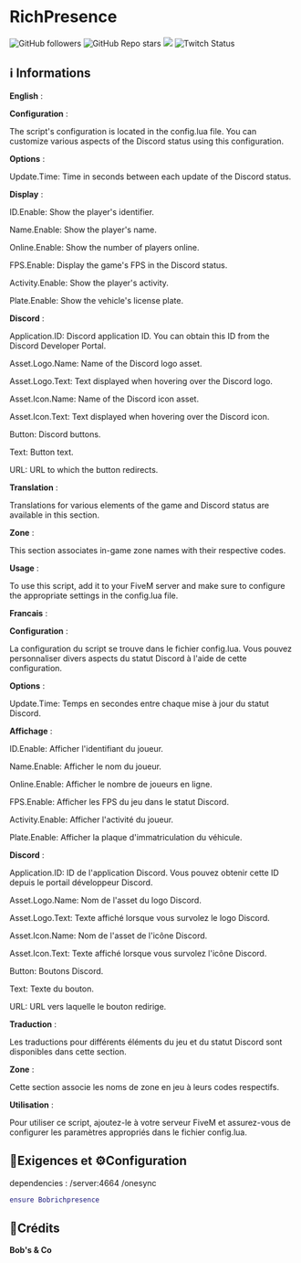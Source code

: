 # RichPresence

![GitHub followers](https://img.shields.io/github/followers/shoot1101?style=for-the-badge) ![GitHub Repo stars](https://img.shields.io/github/stars/shoot1101/carsound?style=for-the-badge) [![](https://img.shields.io/badge/Discord-7289DA?style=for-the-badge&logo=discord&logoColor=white)]((https://discord.gg/X36mxQTk5b)) ![Twitch Status](https://img.shields.io/twitch/status/BobMarly1?style=for-the-badge)


## **ℹ️ Informations**


**English** :

**Configuration** :

The script's configuration is located in the config.lua file. You can customize various aspects of the Discord status using this configuration.


**Options** :

Update.Time: Time in seconds between each update of the Discord status.


**Display** :

ID.Enable: Show the player's identifier.

Name.Enable: Show the player's name.

Online.Enable: Show the number of players online.

FPS.Enable: Display the game's FPS in the Discord status.

Activity.Enable: Show the player's activity.

Plate.Enable: Show the vehicle's license plate.


**Discord** :

Application.ID: Discord application ID. You can obtain this ID from the Discord Developer Portal.

Asset.Logo.Name: Name of the Discord logo asset.

Asset.Logo.Text: Text displayed when hovering over the Discord logo.

Asset.Icon.Name: Name of the Discord icon asset.

Asset.Icon.Text: Text displayed when hovering over the Discord icon.

Button: Discord buttons.

Text: Button text.

URL: URL to which the button redirects.


**Translation** :

Translations for various elements of the game and Discord status are available in this section.


**Zone** :

This section associates in-game zone names with their respective codes.


**Usage** :

To use this script, add it to your FiveM server and make sure to configure the appropriate settings in the config.lua file.



**Francais** :

**Configuration** :

La configuration du script se trouve dans le fichier config.lua. Vous pouvez personnaliser divers aspects du statut Discord à l'aide de cette configuration.


**Options** :

Update.Time: Temps en secondes entre chaque mise à jour du statut Discord.


**Affichage** :

ID.Enable: Afficher l'identifiant du joueur.

Name.Enable: Afficher le nom du joueur.

Online.Enable: Afficher le nombre de joueurs en ligne.

FPS.Enable: Afficher les FPS du jeu dans le statut Discord.

Activity.Enable: Afficher l'activité du joueur.

Plate.Enable: Afficher la plaque d'immatriculation du véhicule.


**Discord** :

Application.ID: ID de l'application Discord. Vous pouvez obtenir cette ID depuis le portail développeur Discord.

Asset.Logo.Name: Nom de l'asset du logo Discord.

Asset.Logo.Text: Texte affiché lorsque vous survolez le logo Discord.

Asset.Icon.Name: Nom de l'asset de l'icône Discord.

Asset.Icon.Text: Texte affiché lorsque vous survolez l'icône Discord.

Button: Boutons Discord.

Text: Texte du bouton.

URL: URL vers laquelle le bouton redirige.


**Traduction** :

Les traductions pour différents éléments du jeu et du statut Discord sont disponibles dans cette section.


**Zone** :

Cette section associe les noms de zone en jeu à leurs codes respectifs.


**Utilisation** :

Pour utiliser ce script, ajoutez-le à votre serveur FiveM et assurez-vous de configurer les paramètres appropriés dans le fichier config.lua.


## **🧱Exigences et ⚙️Configuration**

dependencies : /server:4664
               /onesync

```lua
ensure Bobrichpresence
```

## **💌Crédits**

**Bob's & Co**



